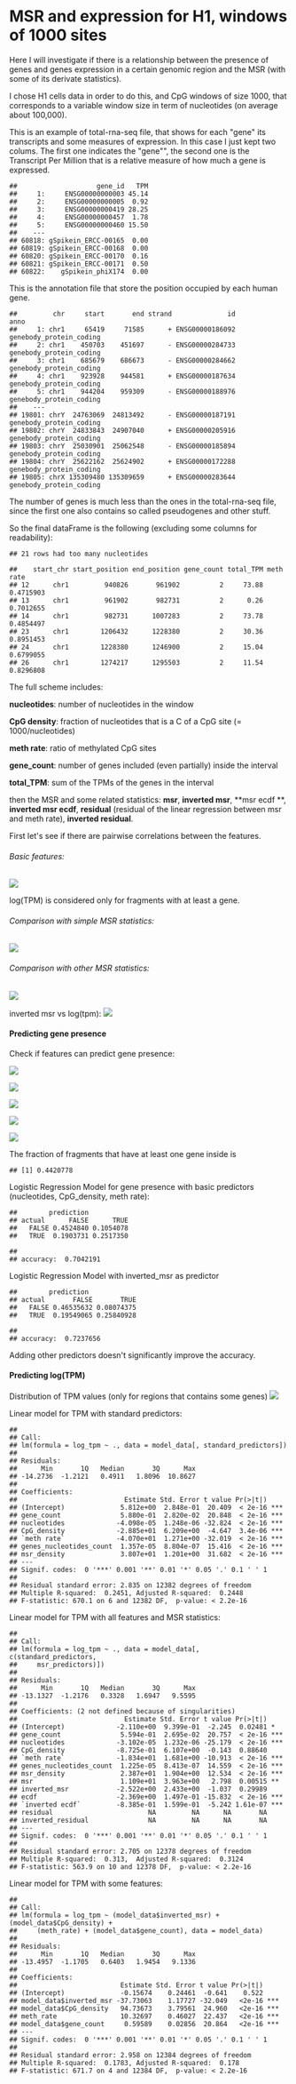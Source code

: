 MSR and expression for H1, windows of 1000 sites
================

Here I will investigate if there is a relationship between the presence of genes and genes expression in a certain genomic region and the MSR (with some of its derivate statistics).

I chose H1 cells data in order to do this, and CpG windows of size 1000, that corresponds to a variable window size in term of nucleotides (on average about 100,000).

This is an example of total-rna-seq file, that shows for each "gene" its transcripts and some measures of expression. In this case I just kept two colums. The first one indicates the "gene"", the second one is the Transcript Per Million that is a relative measure of how much a gene is expressed.

    ##                    gene_id   TPM
    ##     1:     ENSG00000000003 45.14
    ##     2:     ENSG00000000005  0.92
    ##     3:     ENSG00000000419 28.25
    ##     4:     ENSG00000000457  1.78
    ##     5:     ENSG00000000460 15.50
    ##    ---                          
    ## 60818: gSpikein_ERCC-00165  0.00
    ## 60819: gSpikein_ERCC-00168  0.00
    ## 60820: gSpikein_ERCC-00170  0.16
    ## 60821: gSpikein_ERCC-00171  0.50
    ## 60822:    gSpikein_phiX174  0.00

This is the annotation file that store the position occupied by each human gene.

    ##         chr     start       end strand              id                    anno
    ##     1: chr1     65419     71585      + ENSG00000186092 genebody_protein_coding
    ##     2: chr1    450703    451697      - ENSG00000284733 genebody_protein_coding
    ##     3: chr1    685679    686673      - ENSG00000284662 genebody_protein_coding
    ##     4: chr1    923928    944581      + ENSG00000187634 genebody_protein_coding
    ##     5: chr1    944204    959309      - ENSG00000188976 genebody_protein_coding
    ##    ---                                                                        
    ## 19801: chrY  24763069  24813492      - ENSG00000187191 genebody_protein_coding
    ## 19802: chrY  24833843  24907040      + ENSG00000205916 genebody_protein_coding
    ## 19803: chrY  25030901  25062548      - ENSG00000185894 genebody_protein_coding
    ## 19804: chrY  25622162  25624902      + ENSG00000172288 genebody_protein_coding
    ## 19805: chrX 135309480 135309659      + ENSG00000283644 genebody_protein_coding

The number of genes is much less than the ones in the total-rna-seq file, since the first one also contains so called pseudogenes and other stuff.

So the final dataFrame is the following (excluding some columns for readability):

    ## 21 rows had too many nucleotides

    ##    start_chr start_position end_position gene_count total_TPM meth rate
    ## 12      chr1         940826       961902          2     73.88 0.4715903
    ## 13      chr1         961902       982731          2      0.26 0.7012655
    ## 14      chr1         982731      1007283          2     73.78 0.4854497
    ## 23      chr1        1206432      1228380          2     30.36 0.8951453
    ## 24      chr1        1228380      1246900          2     15.04 0.6799055
    ## 26      chr1        1274217      1295503          2     11.54 0.8296808

The full scheme includes:

**nucleotides**: number of nucleotides in the window

**CpG density**: fraction of nucleotides that is a C of a CpG site (= 1000/nucleotides)

**meth rate**: ratio of methylated CpG sites

**gene\_count**: number of genes included (even partially) inside the interval

**total\_TPM**: sum of the TPMs of the genes in the interval

then the MSR and some related statistics: **msr**, **inverted msr**, **msr ecdf **, **inverted msr ecdf**, **residual** (residual of the linear regression between msr and meth rate), **inverted residual**.

First let's see if there are pairwise correlations between the features.

###### Basic features:

![](MSR_and_expression_H1_1e3_files/figure-markdown_github/unnamed-chunk-6-1.png)

log(TPM) is considered only for fragments with at least a gene.

###### Comparison with simple MSR statistics:

![](MSR_and_expression_H1_1e3_files/figure-markdown_github/unnamed-chunk-7-1.png)

###### Comparison with other MSR statistics:

![](MSR_and_expression_H1_1e3_files/figure-markdown_github/unnamed-chunk-8-1.png)

inverted msr vs log(tpm): ![](MSR_and_expression_H1_1e3_files/figure-markdown_github/unnamed-chunk-9-1.png)

#### Predicting gene presence

Check if features can predict gene presence:

![](MSR_and_expression_H1_1e3_files/figure-markdown_github/unnamed-chunk-10-1.png)

![](MSR_and_expression_H1_1e3_files/figure-markdown_github/unnamed-chunk-11-1.png)

![](MSR_and_expression_H1_1e3_files/figure-markdown_github/unnamed-chunk-12-1.png)

![](MSR_and_expression_H1_1e3_files/figure-markdown_github/unnamed-chunk-13-1.png)

![](MSR_and_expression_H1_1e3_files/figure-markdown_github/unnamed-chunk-14-1.png)

The fraction of fragments that have at least one gene inside is

    ## [1] 0.4420778

Logistic Regression Model for gene presence with basic predictors (nucleotides, CpG\_density, meth rate):

    ##        prediction
    ## actual      FALSE      TRUE
    ##   FALSE 0.4524840 0.1054078
    ##   TRUE  0.1903731 0.2517350

    ## 
    ## accuracy:  0.7042191

Logistic Regression Model with inverted\_msr as predictor

    ##        prediction
    ## actual       FALSE       TRUE
    ##   FALSE 0.46535632 0.08074375
    ##   TRUE  0.19549065 0.25840928

    ## 
    ## accuracy:  0.7237656

Adding other predictors doesn't significantly improve the accuracy.

#### Predicting log(TPM)

Distribution of TPM values (only for regions that contains some genes) ![](MSR_and_expression_H1_1e3_files/figure-markdown_github/unnamed-chunk-18-1.png)

Linear model for TPM with standard predictors:

    ## 
    ## Call:
    ## lm(formula = log_tpm ~ ., data = model_data[, standard_predictors])
    ## 
    ## Residuals:
    ##      Min       1Q   Median       3Q      Max 
    ## -14.2736  -1.2121   0.4911   1.8096  10.8627 
    ## 
    ## Coefficients:
    ##                           Estimate Std. Error t value Pr(>|t|)    
    ## (Intercept)              5.812e+00  2.848e-01  20.409  < 2e-16 ***
    ## gene_count               5.880e-01  2.820e-02  20.848  < 2e-16 ***
    ## nucleotides             -4.098e-05  1.248e-06 -32.824  < 2e-16 ***
    ## CpG_density             -2.885e+01  6.209e+00  -4.647  3.4e-06 ***
    ## `meth rate`             -4.070e+01  1.271e+00 -32.019  < 2e-16 ***
    ## genes_nucleotides_count  1.357e-05  8.804e-07  15.416  < 2e-16 ***
    ## msr_density              3.807e+01  1.201e+00  31.682  < 2e-16 ***
    ## ---
    ## Signif. codes:  0 '***' 0.001 '**' 0.01 '*' 0.05 '.' 0.1 ' ' 1
    ## 
    ## Residual standard error: 2.835 on 12382 degrees of freedom
    ## Multiple R-squared:  0.2451, Adjusted R-squared:  0.2448 
    ## F-statistic: 670.1 on 6 and 12382 DF,  p-value: < 2.2e-16

Linear model for TPM with all features and MSR statistics:

    ## 
    ## Call:
    ## lm(formula = log_tpm ~ ., data = model_data[, c(standard_predictors, 
    ##     msr_predictors)])
    ## 
    ## Residuals:
    ##      Min       1Q   Median       3Q      Max 
    ## -13.1327  -1.2176   0.3328   1.6947   9.5595 
    ## 
    ## Coefficients: (2 not defined because of singularities)
    ##                           Estimate Std. Error t value Pr(>|t|)    
    ## (Intercept)             -2.110e+00  9.399e-01  -2.245  0.02481 *  
    ## gene_count               5.594e-01  2.695e-02  20.757  < 2e-16 ***
    ## nucleotides             -3.102e-05  1.232e-06 -25.179  < 2e-16 ***
    ## CpG_density             -8.725e-01  6.107e+00  -0.143  0.88640    
    ## `meth rate`             -1.834e+01  1.681e+00 -10.913  < 2e-16 ***
    ## genes_nucleotides_count  1.225e-05  8.413e-07  14.559  < 2e-16 ***
    ## msr_density              2.387e+01  1.904e+00  12.534  < 2e-16 ***
    ## msr                      1.109e+01  3.963e+00   2.798  0.00515 ** 
    ## inverted_msr            -2.522e+00  2.433e+00  -1.037  0.29989    
    ## ecdf                    -2.369e+00  1.497e-01 -15.832  < 2e-16 ***
    ## `inverted ecdf`         -8.385e-01  1.599e-01  -5.242 1.61e-07 ***
    ## residual                        NA         NA      NA       NA    
    ## inverted_residual               NA         NA      NA       NA    
    ## ---
    ## Signif. codes:  0 '***' 0.001 '**' 0.01 '*' 0.05 '.' 0.1 ' ' 1
    ## 
    ## Residual standard error: 2.705 on 12378 degrees of freedom
    ## Multiple R-squared:  0.313,  Adjusted R-squared:  0.3124 
    ## F-statistic: 563.9 on 10 and 12378 DF,  p-value: < 2.2e-16

Linear model for TPM with some features:

    ## 
    ## Call:
    ## lm(formula = log_tpm ~ (model_data$inverted_msr) + (model_data$CpG_density) + 
    ##     (meth_rate) + (model_data$gene_count), data = model_data)
    ## 
    ## Residuals:
    ##      Min       1Q   Median       3Q      Max 
    ## -13.4957  -1.1705   0.6403   1.9454   9.1336 
    ## 
    ## Coefficients:
    ##                          Estimate Std. Error t value Pr(>|t|)    
    ## (Intercept)              -0.15674    0.24461  -0.641    0.522    
    ## model_data$inverted_msr -37.73063    1.17727 -32.049   <2e-16 ***
    ## model_data$CpG_density   94.73673    3.79561  24.960   <2e-16 ***
    ## meth_rate                10.32697    0.46027  22.437   <2e-16 ***
    ## model_data$gene_count     0.59589    0.02856  20.864   <2e-16 ***
    ## ---
    ## Signif. codes:  0 '***' 0.001 '**' 0.01 '*' 0.05 '.' 0.1 ' ' 1
    ## 
    ## Residual standard error: 2.958 on 12384 degrees of freedom
    ## Multiple R-squared:  0.1783, Adjusted R-squared:  0.178 
    ## F-statistic: 671.7 on 4 and 12384 DF,  p-value: < 2.2e-16
